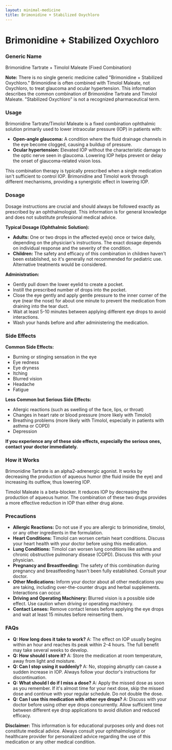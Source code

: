 ```yaml
---
layout: minimal-medicine
title: Brimonidine + Stabilized Oxychloro
---
```


# Brimonidine + Stabilized Oxychloro
### Generic Name
Brimonidine Tartrate + Timolol Maleate (Fixed Combination)

**Note:**  There is no single generic medicine called "Brimonidine + Stabilized Oxychloro."  Brimonidine is often combined with Timolol Maleate, not Oxychloro, to treat glaucoma and ocular hypertension.  This information describes the common combination of Brimonidine Tartrate and Timolol Maleate.  "Stabilized Oxychloro" is not a recognized pharmaceutical term.


### Usage

Brimonidine Tartrate/Timolol Maleate is a fixed combination ophthalmic solution primarily used to lower intraocular pressure (IOP) in patients with:

* **Open-angle glaucoma:** A condition where the fluid drainage channels in the eye become clogged, causing a buildup of pressure.
* **Ocular hypertension:**  Elevated IOP without the characteristic damage to the optic nerve seen in glaucoma.  Lowering IOP helps prevent or delay the onset of glaucoma-related vision loss.


This combination therapy is typically prescribed when a single medication isn't sufficient to control IOP.  Brimonidine and Timolol work through different mechanisms, providing a synergistic effect in lowering IOP.


### Dosage

Dosage instructions are crucial and should always be followed exactly as prescribed by an ophthalmologist.  This information is for general knowledge and does not substitute professional medical advice.

**Typical Dosage (Ophthalmic Solution):**

* **Adults:**  One or two drops in the affected eye(s) once or twice daily, depending on the physician's instructions.  The exact dosage depends on individual response and the severity of the condition.
* **Children:** The safety and efficacy of this combination in children haven't been established, so it's generally not recommended for pediatric use.  Alternative treatments would be considered.

**Administration:**

* Gently pull down the lower eyelid to create a pocket.
* Instill the prescribed number of drops into the pocket.
* Close the eye gently and apply gentle pressure to the inner corner of the eye (near the nose) for about one minute to prevent the medication from draining into the tear duct.
* Wait at least 5-10 minutes between applying different eye drops to avoid interactions.
* Wash your hands before and after administering the medication.


### Side Effects

**Common Side Effects:**

* Burning or stinging sensation in the eye
* Eye redness
* Eye dryness
* Itching
* Blurred vision
* Headache
* Fatigue

**Less Common but Serious Side Effects:**

* Allergic reactions (such as swelling of the face, lips, or throat)
* Changes in heart rate or blood pressure (more likely with Timolol)
* Breathing problems (more likely with Timolol, especially in patients with asthma or COPD)
* Depression


**If you experience any of these side effects, especially the serious ones, contact your doctor immediately.**


### How it Works

Brimonidine Tartrate is an alpha2-adrenergic agonist. It works by decreasing the production of aqueous humor (the fluid inside the eye) and increasing its outflow, thus lowering IOP.

Timolol Maleate is a beta-blocker. It reduces IOP by decreasing the production of aqueous humor.  The combination of these two drugs provides a more effective reduction in IOP than either drug alone.



### Precautions

* **Allergic Reactions:** Do not use if you are allergic to brimonidine, timolol, or any other ingredients in the formulation.
* **Heart Conditions:** Timolol can worsen certain heart conditions. Discuss your heart health with your doctor before using this medication.
* **Lung Conditions:**  Timolol can worsen lung conditions like asthma and chronic obstructive pulmonary disease (COPD).  Discuss this with your physician.
* **Pregnancy and Breastfeeding:** The safety of this combination during pregnancy and breastfeeding hasn't been fully established. Consult your doctor.
* **Other Medications:** Inform your doctor about all other medications you are taking, including over-the-counter drugs and herbal supplements.  Interactions can occur.
* **Driving and Operating Machinery:** Blurred vision is a possible side effect. Use caution when driving or operating machinery.
* **Contact Lenses:**  Remove contact lenses before applying the eye drops and wait at least 15 minutes before reinserting them.


### FAQs

* **Q: How long does it take to work?** A:  The effect on IOP usually begins within an hour and reaches its peak within 2-4 hours.  The full benefit may take several weeks to develop.
* **Q: How should I store it?** A: Store the medication at room temperature, away from light and moisture.
* **Q: Can I stop using it suddenly?** A: No, stopping abruptly can cause a sudden increase in IOP.  Always follow your doctor's instructions for discontinuation.
* **Q: What should I do if I miss a dose?** A: Apply the missed dose as soon as you remember.  If it's almost time for your next dose, skip the missed dose and continue with your regular schedule.  Do not double the dose.
* **Q: Can I use this medication with other eye drops?** A:  Discuss with your doctor before using other eye drops concurrently.  Allow sufficient time between different eye drop applications to avoid dilution and reduced efficacy.

**Disclaimer:** This information is for educational purposes only and does not constitute medical advice. Always consult your ophthalmologist or healthcare provider for personalized advice regarding the use of this medication or any other medical condition.
